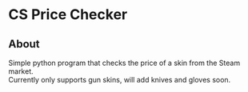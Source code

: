 # CS Price Checker

## About
Simple python program that checks the price of a skin from the Steam market. <br>
Currently only supports gun skins, will add knives and gloves soon. 
